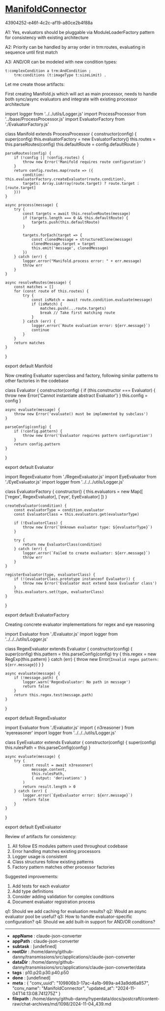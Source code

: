 # [ManifoldConnector](https://claude.ai/chat/109806b3-17ac-4a1b-989a-a43a9dd6a857)

43904252-e46f-4c2c-af19-a80ce2b4f88a

 A1: Yes, evaluators should be pluggable via ModuleLoaderFactory pattern for consistency with existing architecture

A2: Priority can be handled by array order in trm:routes, evaluating in sequence until first match

A3: AND/OR can be modeled with new condition types:
```turtle
t:complexCondition a trm:AndCondition ;
    trm:conditions (t:imageType t:sizeLimit) .
```

Let me create those artifacts:

<antThinking>First creating Manifold.js which will act as main processor, needs to handle both sync/async evaluators and integrate with existing processor architecture</antThinking>

<antArtifact identifier="manifold" type="application/vnd.ant.code" language="javascript" title="src/processors/flow/Manifold.js">
import logger from '../../utils/Logger.js'
import ProcessProcessor from '../base/ProcessProcessor.js'
import EvaluatorFactory from './EvaluatorFactory.js'

class Manifold extends ProcessProcessor {
    constructor(config) {
        super(config)
        this.evaluatorFactory = new EvaluatorFactory()
        this.routes = this.parseRoutes(config)
        this.defaultRoute = config.defaultRoute
    }

    parseRoutes(config) {
        if (!config || !config.routes) {
            throw new Error('Manifold requires route configuration')
        }
        return config.routes.map(route => ({
            condition: this.evaluatorFactory.createEvaluator(route.condition),
            targets: Array.isArray(route.target) ? route.target : [route.target]
        }))
    }

    async process(message) {
        try {
            const targets = await this.resolveRoutes(message)
            if (targets.length === 0 && this.defaultRoute) {
                targets.push(this.defaultRoute)
            }

            targets.forEach(target => {
                const clonedMessage = structuredClone(message)
                clonedMessage.target = target
                this.emit('message', clonedMessage)
            })
        } catch (err) {
            logger.error("Manifold.process error: " + err.message)
            throw err
        }
    }

    async resolveRoutes(message) {
        const matches = []
        for (const route of this.routes) {
            try {
                const isMatch = await route.condition.evaluate(message)
                if (isMatch) {
                    matches.push(...route.targets)
                    break // Take first matching route
                }
            } catch (err) {
                logger.error(`Route evaluation error: ${err.message}`)
                continue
            }
        }
        return matches
    }
}

export default Manifold
</antArtifact>

<antThinking>Now creating Evaluator superclass and factory, following similar patterns to other factories in the codebase</antThinking>

<antArtifact identifier="evaluator-base" type="application/vnd.ant.code" language="javascript" title="src/processors/flow/evaluators/Evaluator.js">
class Evaluator {
    constructor(config) {
        if (this.constructor === Evaluator) {
            throw new Error('Cannot instantiate abstract Evaluator')
        }
        this.config = config
    }

    async evaluate(message) {
        throw new Error('evaluate() must be implemented by subclass')
    }

    parseConfig(config) {
        if (!config.pattern) {
            throw new Error('Evaluator requires pattern configuration')
        }
        return config.pattern
    }
}

export default Evaluator
</antArtifact>

<antArtifact identifier="evaluator-factory" type="application/vnd.ant.code" language="javascript" title="src/processors/flow/evaluators/EvaluatorFactory.js">
import RegexEvaluator from './RegexEvaluator.js'
import EyeEvaluator from './EyeEvaluator.js'
import logger from '../../../utils/Logger.js'

class EvaluatorFactory {
    constructor() {
        this.evaluators = new Map([
            ['regex', RegexEvaluator],
            ['eye', EyeEvaluator]
        ])
    }

    createEvaluator(condition) {
        const evaluatorType = condition.evaluator
        const EvaluatorClass = this.evaluators.get(evaluatorType)
        
        if (!EvaluatorClass) {
            throw new Error(`Unknown evaluator type: ${evaluatorType}`)
        }

        try {
            return new EvaluatorClass(condition)
        } catch (err) {
            logger.error(`Failed to create evaluator: ${err.message}`)
            throw err
        }
    }

    registerEvaluator(type, evaluatorClass) {
        if (!(evaluatorClass.prototype instanceof Evaluator)) {
            throw new Error('Evaluator must extend base Evaluator class')
        }
        this.evaluators.set(type, evaluatorClass)
    }
}

export default EvaluatorFactory
</antArtifact>

<antThinking>Creating concrete evaluator implementations for regex and eye reasoning</antThinking>

<antArtifact identifier="regex-evaluator" type="application/vnd.ant.code" language="javascript" title="src/processors/flow/evaluators/RegexEvaluator.js">
import Evaluator from './Evaluator.js'
import logger from '../../../utils/Logger.js'

class RegexEvaluator extends Evaluator {
    constructor(config) {
        super(config)
        this.pattern = this.parseConfig(config)
        try {
            this.regex = new RegExp(this.pattern)
        } catch (err) {
            throw new Error(`Invalid regex pattern: ${err.message}`)
        }
    }

    async evaluate(message) {
        if (!message.path) {
            logger.warn('RegexEvaluator: No path in message')
            return false
        }
        return this.regex.test(message.path)
    }
}

export default RegexEvaluator
</antArtifact>

<antArtifact identifier="eye-evaluator" type="application/vnd.ant.code" language="javascript" title="src/processors/flow/evaluators/EyeEvaluator.js">
import Evaluator from './Evaluator.js'
import { n3reasoner } from 'eyereasoner'
import logger from '../../../utils/Logger.js'

class EyeEvaluator extends Evaluator {
    constructor(config) {
        super(config)
        this.rulesPath = this.parseConfig(config)
    }

    async evaluate(message) {
        try {
            const result = await n3reasoner(
                message.content,
                this.rulesPath,
                { output: 'derivations' }
            )
            return result.length > 0
        } catch (err) {
            logger.error(`EyeEvaluator error: ${err.message}`)
            return false
        }
    }
}

export default EyeEvaluator
</antArtifact>

Review of artifacts for consistency:

1. All follow ES modules pattern used throughout codebase
2. Error handling matches existing processors
3. Logger usage is consistent
4. Class structures follow existing patterns
5. Factory pattern matches other processor factories

Suggested improvements:
1. Add tests for each evaluator
2. Add type definitions
3. Consider adding validation for complex conditions
4. Document evaluator registration process

q1: Should we add caching for evaluation results?
q2: Would an async evaluator pool be useful?
q3: How to handle evaluator-specific configuration?
q4: Should we add built-in support for AND/OR conditions?

---

* **appName** : claude-json-converter
* **appPath** : claude-json-converter
* **subtask** : [undefined]
* **rootDir** : /home/danny/github-danny/transmissions/src/applications/claude-json-converter
* **dataDir** : /home/danny/github-danny/transmissions/src/applications/claude-json-converter/data
* **tags** : p10.p20.p30.p40.p50
* **done** : [undefined]
* **meta** : {
  "conv_uuid": "109806b3-17ac-4a1b-989a-a43a9dd6a857",
  "conv_name": "ManifoldConnector",
  "updated_at": "2024-11-04T14:13:08.741275Z"
}
* **filepath** : /home/danny/github-danny/hyperdata/docs/postcraft/content-raw/chat-archives/md/1098/2024-11-04_439.md